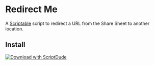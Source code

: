# Redirect Me

A [Scriptable](https://scriptable.app) script to redirect a URL from the Share Sheet to another location.

## Install

[![Download with ScriptDude](https://scriptdu.de/download.svg)](https://scriptdu.de/?name=Redirect%20Me&source=https%3A%2F%2Fraw.githubusercontent.com%2FElliott-Liu%2Fscriptable%2Fmain%2Fdist%2FRedirect%2520Me.js&docs=https%3A%2F%2Fgithub.com%2FElliott-Liu%2Fscriptable%2Fblob%2Fmain%2Fsrc%2FRedirect%2520Me%2FREADME.md)
